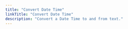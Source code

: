 ```yaml
---
title: "Convert Date Time"
linkTitle: "Convert Date Time"
description: "Convert a Date Time to and from text."
---
```

